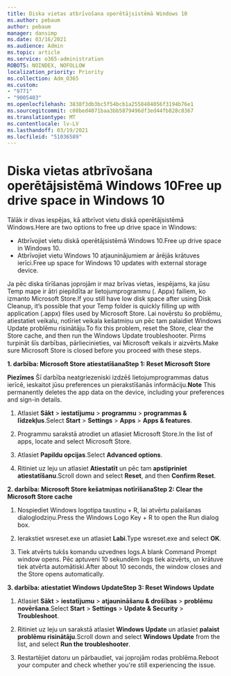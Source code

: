 ```yaml
---
title: Diska vietas atbrīvošana operētājsistēmā Windows 10
ms.author: pebaum
author: pebaum
manager: dansimp
ms.date: 03/16/2021
ms.audience: Admin
ms.topic: article
ms.service: o365-administration
ROBOTS: NOINDEX, NOFOLLOW
localization_priority: Priority
ms.collection: Adm_O365
ms.custom:
- "9771"
- "9005403"
ms.openlocfilehash: 3838f3db3bc5f54bcb1a2558484056f3194b76e1
ms.sourcegitcommit: c08bed4071baa3bb5879496df3ed44fb828c8367
ms.translationtype: MT
ms.contentlocale: lv-LV
ms.lasthandoff: 03/19/2021
ms.locfileid: "51036589"
---
```

# <a name="free-up-drive-space-in-windows-10"></a><span data-ttu-id="a03f6-102">Diska vietas atbrīvošana operētājsistēmā Windows 10</span><span class="sxs-lookup"><span data-stu-id="a03f6-102">Free up drive space in Windows 10</span></span>

<span data-ttu-id="a03f6-103">Tālāk ir divas iespējas, kā atbrīvot vietu diskā operētājsistēmā Windows.</span><span class="sxs-lookup"><span data-stu-id="a03f6-103">Here are two options to free up drive space in Windows:</span></span>

- <span data-ttu-id="a03f6-104">Atbrīvojiet vietu diskā operētājsistēmā Windows 10.</span><span class="sxs-lookup"><span data-stu-id="a03f6-104">Free up drive space in Windows 10.</span></span>
- <span data-ttu-id="a03f6-105">Atbrīvojiet vietu Windows 10 atjauninājumiem ar ārējās krātuves ierīci.</span><span class="sxs-lookup"><span data-stu-id="a03f6-105">Free up space for Windows 10 updates with external storage device.</span></span>

<span data-ttu-id="a03f6-106">Ja pēc diska tīrīšanas joprojām ir maz brīvas vietas, iespējams, ka jūsu Temp mape ir ātri piepildīta ar lietojumprogrammu (. Appx) failiem, ko izmanto Microsoft Store.</span><span class="sxs-lookup"><span data-stu-id="a03f6-106">If you still have low disk space after using Disk Cleanup, it’s possible that your Temp folder is quickly filling up with application (.appx) files used by Microsoft Store.</span></span> <span data-ttu-id="a03f6-107">Lai novērstu šo problēmu, atiestatiet veikalu, notīriet veikala kešatmiņu un pēc tam palaidiet Windows Update problēmu risinātāju.</span><span class="sxs-lookup"><span data-stu-id="a03f6-107">To fix this problem, reset the Store, clear the Store cache, and then run the Windows Update troubleshooter.</span></span> <span data-ttu-id="a03f6-108">Pirms turpināt šīs darbības, pārliecinieties, vai Microsoft veikals ir aizvērts.</span><span class="sxs-lookup"><span data-stu-id="a03f6-108">Make sure Microsoft Store is closed before you proceed with these steps.</span></span>

<span data-ttu-id="a03f6-109">**1. darbība: Microsoft Store atiestatīšana**</span><span class="sxs-lookup"><span data-stu-id="a03f6-109">**Step 1: Reset Microsoft Store**</span></span>

<span data-ttu-id="a03f6-110">**Piezīmes** Šī darbība neatgriezeniski izdzēš lietojumprogrammas datus ierīcē, ieskaitot jūsu preferences un pierakstīšanās informāciju.</span><span class="sxs-lookup"><span data-stu-id="a03f6-110">**Note** This permanently deletes the app data on the device, including your preferences and sign-in details.</span></span>

1. <span data-ttu-id="a03f6-111">Atlasiet **Sākt**  >  **iestatījumu**  >  **programmu**  >  **programmas & līdzekļus**.</span><span class="sxs-lookup"><span data-stu-id="a03f6-111">Select **Start** > **Settings** > **Apps** > **Apps & features**.</span></span>

1. <span data-ttu-id="a03f6-112">Programmu sarakstā atrodiet un atlasiet Microsoft Store.</span><span class="sxs-lookup"><span data-stu-id="a03f6-112">In the list of apps, locate and select Microsoft Store.</span></span>

1. <span data-ttu-id="a03f6-113">Atlasiet **Papildu opcijas**.</span><span class="sxs-lookup"><span data-stu-id="a03f6-113">Select **Advanced options**.</span></span>

1. <span data-ttu-id="a03f6-114">Ritiniet uz leju un atlasiet **Atiestatīt** un pēc tam **apstipriniet atiestatīšanu**.</span><span class="sxs-lookup"><span data-stu-id="a03f6-114">Scroll down and select **Reset**, and then **Confirm Reset**.</span></span>

<span data-ttu-id="a03f6-115">**2. darbība: Microsoft Store kešatmiņas notīrīšana**</span><span class="sxs-lookup"><span data-stu-id="a03f6-115">**Step 2: Clear the Microsoft Store cache**</span></span>

1. <span data-ttu-id="a03f6-116">Nospiediet Windows logotipa taustiņu + R, lai atvērtu palaišanas dialoglodziņu.</span><span class="sxs-lookup"><span data-stu-id="a03f6-116">Press the Windows Logo Key + R to open the Run dialog box.</span></span>

1. <span data-ttu-id="a03f6-117">Ierakstiet wsreset.exe un atlasiet **Labi**.</span><span class="sxs-lookup"><span data-stu-id="a03f6-117">Type wsreset.exe and select **OK**.</span></span>

1. <span data-ttu-id="a03f6-118">Tiek atvērts tukšs komandu uzvednes logs.</span><span class="sxs-lookup"><span data-stu-id="a03f6-118">A blank Command Prompt window opens.</span></span> <span data-ttu-id="a03f6-119">Pēc aptuveni 10 sekundēm logs tiek aizvērts, un krātuve tiek atvērta automātiski.</span><span class="sxs-lookup"><span data-stu-id="a03f6-119">After about 10 seconds, the window closes and the Store opens automatically.</span></span>

<span data-ttu-id="a03f6-120">**3. darbība: atiestatiet Windows Update**</span><span class="sxs-lookup"><span data-stu-id="a03f6-120">**Step 3: Reset Windows Update**</span></span>

1. <span data-ttu-id="a03f6-121">Atlasiet **Sākt**  >  **iestatījumu**  >  **atjaunināšanu & drošības**  >  **problēmu novēršana**.</span><span class="sxs-lookup"><span data-stu-id="a03f6-121">Select **Start** > **Settings** > **Update & Security** > **Troubleshoot**.</span></span>

1. <span data-ttu-id="a03f6-122">Ritiniet uz leju un sarakstā atlasiet **Windows Update** un atlasiet **palaist problēmu risinātāju**.</span><span class="sxs-lookup"><span data-stu-id="a03f6-122">Scroll down and select **Windows Update** from the list, and select **Run the troubleshooter**.</span></span>

1. <span data-ttu-id="a03f6-123">Restartējiet datoru un pārbaudiet, vai joprojām rodas problēma.</span><span class="sxs-lookup"><span data-stu-id="a03f6-123">Reboot your computer and check whether you're still experiencing the issue.</span></span>

